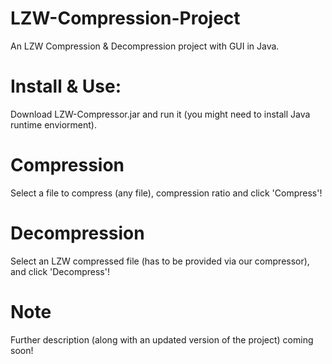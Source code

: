 # LZW-Compression-Project
An LZW Compression &amp; Decompression project with GUI in Java.

# Install & Use:
Download LZW-Compressor.jar and run it (you might need to install Java runtime enviorment). 

# Compression
Select a file to compress (any file), compression ratio and click 'Compress'!

# Decompression
Select an LZW compressed file (has to be provided via our compressor), and click 'Decompress'!

# Note
Further description (along with an updated version of the project) coming soon!

